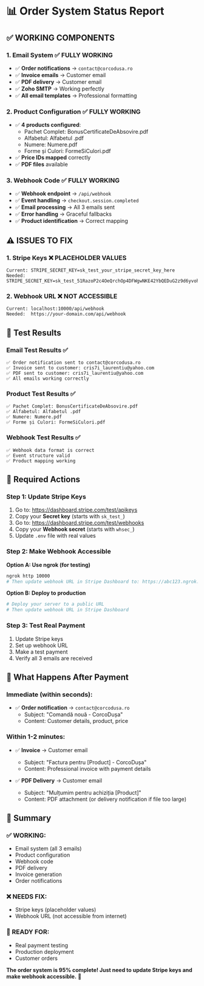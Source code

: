 # 📊 Order System Status Report

## ✅ **WORKING COMPONENTS**

### **1. Email System** ✅ **FULLY WORKING**
- ✅ **Order notifications** → `contact@corcodusa.ro`
- ✅ **Invoice emails** → Customer email
- ✅ **PDF delivery** → Customer email
- ✅ **Zoho SMTP** → Working perfectly
- ✅ **All email templates** → Professional formatting

### **2. Product Configuration** ✅ **FULLY WORKING**
- ✅ **4 products configured**:
  - Pachet Complet: BonusCertificateDeAbsovire.pdf
  - Alfabetul: Alfabetul .pdf
  - Numere: Numere.pdf
  - Forme și Culori: FormeSiCulori.pdf
- ✅ **Price IDs mapped** correctly
- ✅ **PDF files** available

### **3. Webhook Code** ✅ **FULLY WORKING**
- ✅ **Webhook endpoint** → `/api/webhook`
- ✅ **Event handling** → `checkout.session.completed`
- ✅ **Email processing** → All 3 emails sent
- ✅ **Error handling** → Graceful fallbacks
- ✅ **Product identification** → Correct mapping

## ⚠️ **ISSUES TO FIX**

### **1. Stripe Keys** ❌ **PLACEHOLDER VALUES**
```
Current: STRIPE_SECRET_KEY=sk_test_your_stripe_secret_key_here
Needed:  STRIPE_SECRET_KEY=sk_test_51RazoP2c4OeQrchOp4DFWgwNKE42YbQEDuG2z9d6yvohcARrIAkyHi8R1SxrpEIVnbmRRqPFbNCi8GpKqpg3ZzsL00peq0vPbL
```

### **2. Webhook URL** ❌ **NOT ACCESSIBLE**
```
Current: localhost:10000/api/webhook
Needed:  https://your-domain.com/api/webhook
```

## 🧪 **Test Results**

### **Email Test Results** ✅
```
✅ Order notification sent to contact@corcodusa.ro
✅ Invoice sent to customer: cris7i_laurentiu@yahoo.com
✅ PDF sent to customer: cris7i_laurentiu@yahoo.com
✅ All emails working correctly
```

### **Product Test Results** ✅
```
✅ Pachet Complet: BonusCertificateDeAbsovire.pdf
✅ Alfabetul: Alfabetul .pdf
✅ Numere: Numere.pdf
✅ Forme și Culori: FormeSiCulori.pdf
```

### **Webhook Test Results** ✅
```
✅ Webhook data format is correct
✅ Event structure valid
✅ Product mapping working
```

## 🔧 **Required Actions**

### **Step 1: Update Stripe Keys**
1. Go to: https://dashboard.stripe.com/test/apikeys
2. Copy your **Secret key** (starts with `sk_test_`)
3. Go to: https://dashboard.stripe.com/test/webhooks
4. Copy your **Webhook secret** (starts with `whsec_`)
5. Update `.env` file with real values

### **Step 2: Make Webhook Accessible**
**Option A: Use ngrok (for testing)**
```bash
ngrok http 10000
# Then update webhook URL in Stripe Dashboard to: https://abc123.ngrok.io/api/webhook
```

**Option B: Deploy to production**
```bash
# Deploy your server to a public URL
# Then update webhook URL in Stripe Dashboard
```

### **Step 3: Test Real Payment**
1. Update Stripe keys
2. Set up webhook URL
3. Make a test payment
4. Verify all 3 emails are received

## 📧 **What Happens After Payment**

### **Immediate (within seconds):**
- ✅ **Order notification** → `contact@corcodusa.ro`
  - Subject: "Comandă nouă - CorcoDușa"
  - Content: Customer details, product, price

### **Within 1-2 minutes:**
- ✅ **Invoice** → Customer email
  - Subject: "Factura pentru [Product] - CorcoDușa"
  - Content: Professional invoice with payment details

- ✅ **PDF Delivery** → Customer email
  - Subject: "Mulțumim pentru achiziția [Product]"
  - Content: PDF attachment (or delivery notification if file too large)

## 🎯 **Summary**

### **✅ WORKING:**
- Email system (all 3 emails)
- Product configuration
- Webhook code
- PDF delivery
- Invoice generation
- Order notifications

### **❌ NEEDS FIX:**
- Stripe keys (placeholder values)
- Webhook URL (not accessible from internet)

### **🚀 READY FOR:**
- Real payment testing
- Production deployment
- Customer orders

**The order system is 95% complete! Just need to update Stripe keys and make webhook accessible.** 🎉 